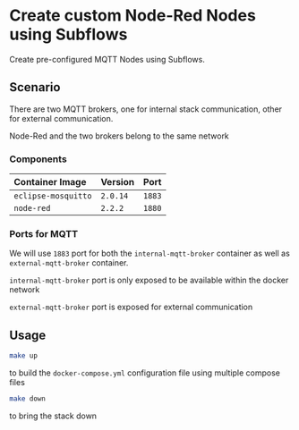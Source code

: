 # Create custom Node-Red Nodes using Subflows

Create pre-configured MQTT Nodes using Subflows.

## Scenario

There are two MQTT brokers, one for internal stack communication, other for external
communication.

Node-Red and the two brokers belong to the same network

### Components

| Container Image | Version | Port |
|:----------------|:--------|:----- |
| `eclipse-mosquitto` | `2.0.14` | `1883` |
| `node-red` | `2.2.2` | `1880` |

### Ports for MQTT

We will use `1883` port for both the `internal-mqtt-broker` container as well as 
`external-mqtt-broker` container.

`internal-mqtt-broker` port is only exposed to be available within the docker network

`external-mqtt-broker` port is exposed for external communication


## Usage

```bash
make up
```
to build the `docker-compose.yml` configuration file using multiple compose files

```bash
make down
```

to bring the stack down